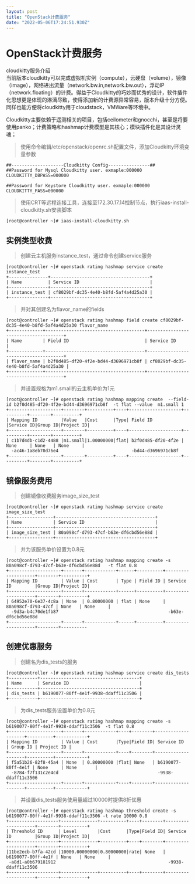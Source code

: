```yaml
---
layout: post
title: "OpenStack计费服务"
date: "2022-05-06T17:24:51.930Z"
---
```

OpenStack计费服务
=============

cloudkitty服务介绍  
当前版本cloudkitty可以完成虚拟机实例（compute），云硬盘（volume），镜像（image），网络进出流量（network.bw.in,network.bw.out），浮动IP（network.floating）的计费。得益于Cloudkitty的巧妙而优秀的设计，软件插件化思想更是体现的淋漓尽致，使得添加新的计费源异常容易，版本升级十分方便。同样也能方便将cloudkitty用于cloudstack，VMWare等环境中。

Cloudkitty主要依赖于遥测相关的项目，包括ceilometer和gnocchi，甚至是将要使用panko；计费策略和hashmap计费模型是其核心；模块插件化是其设计灵魂；

> 使用命令编辑/etc/openstack/openrc.sh配置文件，添加Cloudkitty环境变量参数

    ##--------------------Cloudkitty Config----------------##
    ##Password for Mysql Cloudkitty user. exmaple:000000
    CLOUDKITTY_DBPASS=000000
    
    ##Password for Keystore Cloudkitty user. exmaple:000000
    CLOUDKITTY_PASS=000000
    

> 使用CRT等远程连接工具，连接至172.30.17.14控制节点，执行iaas-install- cloudkitty.sh安装脚本

    [root@controller ~]# iaas-install-cloudkitty.sh
    

实例类型收费
------

> 创建云主机服务instance\_test，通过命令创建service服务

    [root@controller ~]# openstack rating hashmap service create instance_test
    +---------------+--------------------------------------+
    | Name          | Service ID                           |
    +---------------+--------------------------------------+
    | instance_test | cf8029bf-dc35-4e40-b8fd-5af4a4d25a30 |
    +---------------+--------------------------------------+
    

> 并对其创建名为flavor\_name的fields

    [root@controller ~]# openstack rating hashmap field create cf8029bf-dc35-4e40-b8fd-5af4a4d25a30 flavor_name
    +-------------+--------------------------------------+--------------------------------------+
    | Name        | Field ID                             | Service ID                           |
    +-------------+--------------------------------------+--------------------------------------+
    | flavor_name | b2f0d485-df20-4f2e-bd44-d3696971cb8f | cf8029bf-dc35-4e40-b8fd-5af4a4d25a30 |
    +-------------+--------------------------------------+--------------------------------------+
    

> 并设置规格为m1.small的云主机单价为1元

    [root@controller ~]# openstack rating hashmap mapping create  --field-id b2f0d485-df20-4f2e-bd44-d3696971cb8f  -t flat --value  m1.small 1
    +--------------------+--------+----------+----+--------------------+----------+--------+----------+
    | Mapping ID         |Value   |Cost      |Type| Field ID           |Service ID|Group ID|Project ID|
    +--------------------+--------+----------+----+--------------------+----------+--------+----------+
    | c1b7d4db-c1d2-4488 |m1.small|1.00000000|flat| b2f0d485-df20-4f2e | None     | None   | None     |
      -ac46-1a8eb70d76e4                            -bd44-d3696971cb8f
    +--------------------+--------+----------+----+--------------------+----------+--------+----------+
    

镜像服务费用
------

> 创建镜像收费服务image\_size\_test

    [root@controller ~]# openstack rating hashmap service create image_size_test
    +-----------------+--------------------------------------+
    | Name            | Service ID                           |
    +-----------------+--------------------------------------+
    | image_size_test | 80a098cf-d793-47cf-b63e-df6cbd56e88d |
    +-----------------+--------------------------------------+
    

> 并为该服务单价设置为0.8元

    [root@controller ~]# openstack rating hashmap mapping create -s  80a098cf-d793-47cf-b63e-df6cbd56e88d   -t flat 0.8 
    +--------------------+-------+------------+------+----------+--------------------+--------+----------+
    | Mapping ID         | Value | Cost       | Type | Field ID | Service ID         |Group ID|Project ID|
    +--------------------+-------+------------+------+----------+--------------------+--------+----------+
    | 64952e70-6e37-4c8a | None  | 0.80000000 | flat | None     | 80a098cf-d793-47cf | None   | None     |
      -9d3a-b4c70de1fb87                                          -b63e-df6cbd56e88d
    +--------------------+-------+------------+------+----------+--------------------+--------+----------
    

创建优惠服务
------

> 创建名为dis\_tests的服务

    [root@controller ~]# openstack rating hashmap service create dis_tests
    +-----------+--------------------------------------+
    | Name      | Service ID                           |
    +-----------+--------------------------------------+
    | dis_tests | b6190077-80ff-4e1f-9938-ddaff11c3506 |
    +-----------+--------------------------------------+
    

> 为dis\_tests服务设置单价为0.8元

    [root@controller ~]# openstack rating hashmap mapping create -s  b6190077-80ff-4e1f-9938-ddaff11c3506  -t flat 0.8
    +--------------------+-------+------------+----+--------+--------------------+----------+------------+
    | Mapping ID         | Value | Cost       |Type|Field ID| Service ID         | Group ID | Project ID |
    +--------------------+-------+------------+----+--------+--------------------+----------+------------+
    | f5a51b26-82f8-45a4 | None  | 0.80000000 |flat| None   | b6190077-80ff-4e1f | None     | None       |
      -8784-f7f131c2e4cd                                      -9938-ddaff11c3506
    +--------------------+-------+------------+----+--------+--------------------+----------+------------+
    

> 并设置dis\_tests服务使用量超过10000时提供8折优惠

    [root@controller ~]# openstack rating hashmap threshold create -s b6190077-80ff-4e1f-9938-ddaff11c3506 -t rate 10000 0.8
    +-------------------+--------------+----------+----+--------+--------------------+--------+----------+
    | Threshold ID      | Level        |Cost      |Type|Field ID| Service ID         |Group ID|Project ID|
    +-------------------+--------------+----------+----+--------+--------------------+--------+----------+
    |11be2ecb-b7fa-42cd |10000.00000000|0.80000000|rate| None   | b6190077-80ff-4e1f | None   | None     |
     -a8d1-a0b679181912                                           -9938-ddaff11c3506
    +-------------------+--------------+----------+----+--------+--------------------+--------+----------+